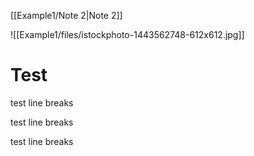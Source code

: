 [[Example1/Note 2|Note 2]]

![[Example1/files/istockphoto-1443562748-612x612.jpg]]

# Test
test line breaks


test line breaks


test line breaks